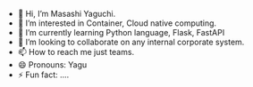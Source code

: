 - 👋 Hi, I’m Masashi Yaguchi.
- 👀 I’m interested in Container, Cloud native computing.
- 🌱 I’m currently learning Python language, Flask, FastAPI
- 💞️ I’m looking to collaborate on any internal corporate system.
- 📫 How to reach me just teams.
- 😄 Pronouns: Yagu
- ⚡ Fun fact: ....

